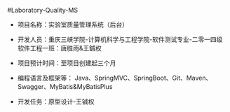 #Laboratory-Quality-MS

* 项目名称：实验室质量管理系统（后台）

* 开发人员：重庆三峡学院-计算机科学与工程学院-软件测试专业-二零一四级软件工程一班：唐胜雨&王鋮权

* 项目预计时间：至项目创建起三个月

* 编程语言及框架等： Java、SpringMVC、SpringBoot、Git、Maven、Swagger、MyBatis&MyBatisPlus

* 开发任务：原型设计-王铖权
